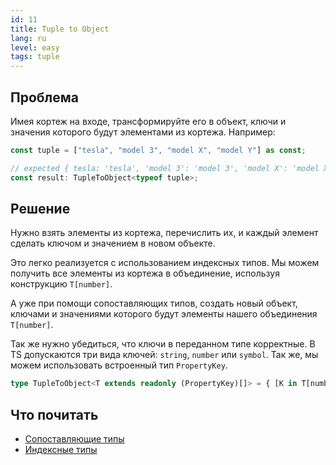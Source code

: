 ```yaml
---
id: 11
title: Tuple to Object
lang: ru
level: easy
tags: tuple
---
```


## Проблема

Имея кортеж на входе, трансформируйте его в объект, ключи и значения которого
будут элементами из кортежа. Например:

```typescript
const tuple = ["tesla", "model 3", "model X", "model Y"] as const;

// expected { tesla: 'tesla', 'model 3': 'model 3', 'model X': 'model X', 'model Y': 'model Y'}
const result: TupleToObject<typeof tuple>;
```

## Решение

Нужно взять элементы из кортежа, перечислить их, и каждый элемент сделать ключом
и значением в новом объекте.

Это легко реализуется с использованием индексных типов. Мы можем получить все
элементы из кортежа в объединение, используя конструкцию `T[number]`.

А уже при помощи сопоставляющих типов, создать новый объект, ключами и
значениями которого будут элементы нашего объединения `T[number]`. 

Так же нужно убедиться, что ключи в переданном типе корректные. В TS допускаются три вида ключей: `string`, `number` или `symbol`. Так же, мы можем использовать встроенный тип `PropertyKey`.

```typescript
type TupleToObject<T extends readonly (PropertyKey)[]> = { [K in T[number]]: K };
```

## Что почитать

- [Сопоставляющие типы](https://www.typescriptlang.org/docs/handbook/2/mapped-types.html)
- [Индексные типы](https://www.typescriptlang.org/docs/handbook/2/indexed-access-types.html)
